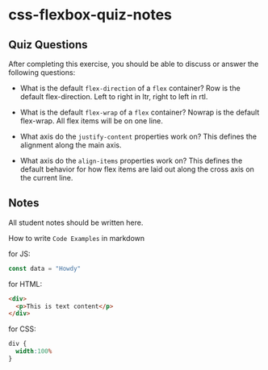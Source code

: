 # css-flexbox-quiz-notes

## Quiz Questions

After completing this exercise, you should be able to discuss or answer the following questions:

- What is the default `flex-direction` of a `flex` container?
Row is the default flex-direction. Left to right in ltr, right to left in rtl.

- What is the default `flex-wrap` of a `flex` container?
Nowrap is the default flex-wrap. All flex items will be on one line.

- What axis do the `justify-content` properties work on?
This defines the alignment along the main axis.

- What axis do the `align-items` properties work on?
This defines the default behavior for how flex items are laid out along the cross axis on the current line.

## Notes

All student notes should be written here.


How to write `Code Examples` in markdown

for JS:
```javascript
const data = "Howdy"
```

for HTML:
```html
<div>
  <p>This is text content</p>
</div>
```

for CSS:
```css
div {
  width:100%
}
```
